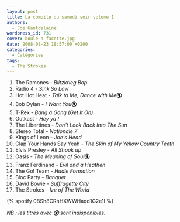 ```yaml
---
layout: post
title: La compile du samedi soir volume 1
authors:
  - Joe Gantdelaine
wordpress_id: 731
cover: boule-a-facette.jpg
date: 2008-08-23 18:57:00 +0200
categories:
  - Catégories
tags:
  - The Strokes
---
```


1. The Ramones - _Blitzkrieg Bop_
1. Radio 4 - _Sink So Low_
1. Hot Hot Heat - *Talk to Me, Dance with Me*🔇
1. Bob Dylan - *I Want You*🔇
1. T-Rex - _Bang a Gong (Get It On)_
1. Outkast - _Hey ya !_
1. The Libertines - _Don't Look Back Into The Sun_
1. Stereo Total - _Nationale 7_
1. Kings of Leon - _Joe's Head_
1. Clap Your Hands Say Yeah - _The Skin of My Yellow Country Teeth_
1. Elvis Presley - _All Shook up_
1. Oasis - *The Meaning of Soul*🔇
1. Franz Ferdinand - _Evil and a Heathen_
1. The Go! Team - _Hudle Formation_
1. Bloc Party - _Banquet_
1. David Bowie - _Suffragette City_
1. The Strokes - _Ize of The World_

{% spotify 0BSh8CRhHXWWHaqd1G2e1l %}

_NB : les titres avec 🔇 sont indisponibles._
